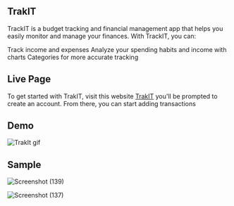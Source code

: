 ## TrakIT
TrackIT is a budget tracking and financial management app that helps you easily monitor and manage your finances. With TrackIT, you can:

Track income and expenses
Analyze your spending habits and income with charts
Categories for more accurate tracking

## Live Page
To get started with TrakIT, visit this website [TrakIT](https://trakit.up.railway.app/) you'll be prompted to create an account. From there, you can start adding transactions

## Demo


![TrakIt gif](https://user-images.githubusercontent.com/43618115/211822984-432bf6f4-faab-4f64-a971-92752d9e7849.gif)

## Sample

![Screenshot (139)](https://user-images.githubusercontent.com/43618115/211822307-f8135725-2e7a-4187-9062-2d8864da1003.png)

![Screenshot (137)](https://user-images.githubusercontent.com/43618115/211822343-a6eb79a9-cd50-44df-bc1c-257abfc34b0e.png)
